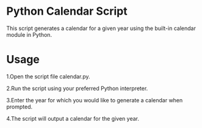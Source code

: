 <h1>Python Calendar Script </h1>
This script generates a calendar for a given year using the built-in calendar module in Python.

<h1>Usage </h1>

<p>1.Open the script file calendar.py.
<p>2.Run the script using your preferred Python interpreter.
<p>3.Enter the year for which you would like to generate a calendar when prompted.
<p>4.The script will output a calendar for the given year.
